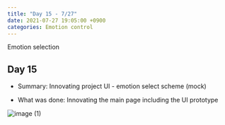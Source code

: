 ```yaml
---
title: "Day 15 - 7/27"
date: 2021-07-27 19:05:00 +0900
categories: Emotion control
---
```

Emotion selection
## **Day 15**

- Summary:
Innovating project UI - emotion select scheme (mock)

- What was done:
Innovating the main page including the UI prototype

![image (1)](https://user-images.githubusercontent.com/73371470/135749257-ea7aa34e-61c9-418b-b86c-9017ae7aedab.png)
